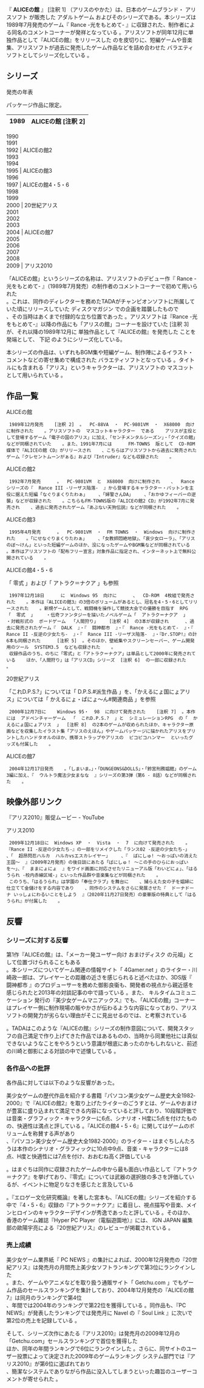 『 **ALICEの館** 』  [注釈 1]  （アリスのやかた）は、日本のゲームブランド・  アリスソフト  が販売した  アダルトゲーム
およびそのシリーズである。本シリーズは1989年7月発売のゲーム『  Rance -光をもとめて-
』に収録された、制作者による同名のコメントコーナーが発祥となっている    。アリスソフトが同年12月に単独作品として『ALICEの館』をリリースした
  のを皮切りに、短編ゲームや音楽集、アリスソフトが過去に発売したゲーム作品などを詰め合わせた    バラエティソフトとしてシリーズ化している
  。

##  シリーズ  

発売の年表

パッケージ作品に限定。

1989  |  ALICEの館    [注釈 2]   
---|---  
1990  
1991  
1992  |  ALICEの館2       
1993  
1994  
1995  |  ALICEの館3       
1996  
1997  |  ALICEの館4・5・6     
1998  
1999  
2000  |  20世紀アリス     
2001  
2002  
2003  
2004  |  ALICEの館7     
2005  
2006  
2007  
2008  
2009  |  アリス2010     
  
「ALICEの館」というシリーズの名称は、アリスソフトのデビュー作『  Rance -光をもとめて-
』（1989年7月発売）の制作者のコメントコーナーで初めて用いられた  
。これは、同作のディレクターを務めたTADAがチャンピオンソフトに所属していた頃にリリースしていた  ディスクマガジン  での企画を踏襲したもので  
、その当時はあくまで付録的な立ち位置であった    。アリスソフトは『Rance -光をもとめて-』以降の作品にも「アリスの館」コーナーを設けていた
  [注釈 3]  が、それ以降の1989年12月に    単独作品として『ALICEの館』を発売した    ことを発端として、  下記
のようにシリーズ化している。

本シリーズの作品は、いずれもBGM集や短編ゲーム、制作陣によるイラスト・コメントなどの寄せ集めで構成された    バラエティソフトとなっている
    。タイトルにも含まれる「アリス」というキャラクターは、アリスソフトの  マスコット  として用いられている    。

##  作品一覧  

ALICEの館

     1989年12月発売    [注釈 2]  。  PC-88VA  ・  PC-9801VM  ・  X68000  向けに制作された    。アリスソフトの  マスコットキャラクター  である    アリスが主役として登場するゲーム「電子の国のアリス」に加え、「センチメンタルシーズン」・「クイズの館」などが同梱されていた    。また、1991年7月には      FM-TOWNS  版として  CD-ROM  媒体で『ALICEの館 CD』がリリースされ    、こちらはアリスソフトから過去に発売されたゲーム『クレセントムーンがぁる』および『Intruder』なども収録された    。 
ALICEの館2

     1992年7月発売      。  PC-9801VM  と  X68000  向けに制作され    、  Rance  シリーズの『  Rance III -リーザス陥落-  』から登場するキャラクター・パットンを主役に据えた短編「なぐりまくりたわぁ」    、「婦警さんDA」    、「おかゆフィーバーの逆襲」などが収録された    。こちらもFM-TOWNS版の『ALICEの館2 CD』が1992年7月に発売され    、過去に発売されたゲーム『あぶない天狗伝説』などが同梱された    。 
ALICEの館3

     1995年4月発売      。  PC-9801VM  ・  FM TOWNS  ・  Windows  向けに制作された    。「にせなぐりまくりたわぁ」    、「女教師悶絶地獄」、「哀少女ローラ」、「アリスのぼ〜けん」といった短編ゲームのほか、没になったゲームやBGM集などが同梱されている    。本作はアリスソフトの「配布フリー宣言」対象作品に指定され、インターネット上で無料公開されている    。 
ALICEの館4・5・6

「  零式  」および「  アトラク＝ナクア  」も参照

     1997年12月18日      に  Windows 95  向けに      、  CD-ROM  4枚組で発売された    。本作は『ALICEの館3』の3倍のボリュームがあるとし、冠名を4・5・6としてリリースされた    。新規ゲームとして、戦闘機を操作して競技大会での優勝を目指す  RPG  「  零式  」    ・伝奇ファンタジーを描いたノベルゲーム「  アトラク＝ナクア  」    ・対戦形式の  ボードゲーム  「人間狩り」    [注釈 4]  の3本が収録され      、過去に発売されたゲーム『  DALK  』・『  闘神都市  』・『  Rance -光をもとめて-  』・『  Rance II -反逆の少女たち-  』・『  Rance III -リーザス陥落-  』・『Dr.STOP!』の計6本も同梱された      [注釈 5]  。そのほか、壁紙集やスクリーンセーバー、ゲーム開発用のツール  SYSTEM3.5  なども収録された    。 
     収録作品のうち、のちに「零式」と「アトラク＝ナクア」は単品として2000年に発売されている    ほか、「人間狩り」は「アリスCD」シリーズ  [注釈 6]  の一部に収録された    。 
20世紀アリス

「これD.P.S.?」については「  D.P.S.#派生作品  」を、「かえるにょ国にょアリス」については「  かえるにょ・ぱにょ〜ん#関連商品  」を参照

     2000年12月7日に    Windows 95・  98  に向けて発売された    [注釈 7]  。本作には  アドベンチャーゲーム  「  これD.P.S.?  」と  シミュレーションRPG  の「  かえるにょ国にょアリス  」  [注釈 8]  の2本のゲームが収められたほか、キャラクター原画などを収集したイラスト集「アリスのえほん」やゲームパッケージに描かれたアリスをプリントしたハンドタオルのほか、携帯ストラップやアリスの  ピコピコハンマー  といったグッズも付属した    。 
ALICEの館7

     2004年12月17日発売    。「しまいま。」・「DUNGEONS&DOLLS」・「鈴宮刑務娼館」のゲーム3編に加え、『  ウルトラ魔法少女まなな  』シリーズの第3弾（第6 - 8話）などが同梱された    。 
映像外部リンク  
---  
『アリス2010』販促ムービー  \-  YouTube  
  
アリス2010

     2009年12月18日に  Windows XP  ・  Vista  ・  7  に向けて発売された    。『Rance II -反逆の少女たち-』の一部をリメイクした「ランス02 -反逆の少女たち-」    、「  超昂閃忍ハルカ  ハルカvsエスカレイヤー」    、『  ばにしゅ! 〜おっぱいの消えた王国〜  』（2009年2月発売）の後日談にあたる「ばにしゅ！ 〜この手のひらにおっぱいを〜」、『  ままにょにょ  』をワイド画面に対応させたリニューアル版「わいどにょ」、「はるうられ -校内赤線区域-」といった作品群や音楽集などが同梱された    。 
     このうち、「はるうられ」は学園の「奉仕クラブ」を舞台に    、捕らえた女の子を娼婦に仕立てて金儲けをする内容であり    、同作のシステムをさらに発展させた『  ドーナドーナ いっしょにわるいことをしよう  』（2020年11月27日発売）の豪華版の特典として『はるうられ』が付属した    。 

##  反響  

###  シリーズに対する反響  

第1作『ALICEの館』は、「メーカー発ユーザー向け  おまけディスク  の元祖」として位置づけられることもある  
。本シリーズについてゲーム関連の情報サイト「  4Gamer.net
」のライター・川崎政一郎は、プレイヤーとの距離の近さを感じられると述べたほか、3DS版『  闘神都市
』のプロデューサーを務めた御影良衞も、開発者の視点から親近感を感じられたと2013年の対談記事の中で語っている    。また、
キルタイムコミュニケーション
発行の『美少女ゲームマニアックス』でも、「ALICEの館」コーナーはプレイヤー側に制作現場の賑やかさが伝わるような内容になっており、アリスソフトの開発力が劣らない理由がそこに見出せるのでは、と考察されている

。TADAはこのような『ALICEの館』シリーズの制作意図について、開発スタッフの自己満足で作り上げてきた作品ではあるものの、当時から同業他社には真似できないようなことをやろうという意識が根底にあったのかもしれないと、前述の川崎と御影による対談の中で述懐している
  。

###  各作品への批評  

各作品に対しては以下のような反響があった。

美少女ゲームの歴代作品を紹介する書籍『パソコン美少女ゲーム歴史大全1982‐2000』で『ALICEの館2』を取り上げたライターのごうすとは、ゲームやおまけが豊富に盛り込まれて満足できる内容になっていると評しており、10段階評価では音楽・グラフィック・キャラクターに6点、シナリオ・H度に5点を付けたものの、快適性は満点と評している
  。『ALICEの館4・5・6』に関してはゲームのボリュームを称賛する声があり    
、『パソコン美少女ゲーム歴史大全1982‐2000』のライター・はまぐちしんたろうは本作のシナリオ・グラフィックに10点中9点、音楽・キャラクターには8点、H度と快適性には7点を付け、おおむね高く評価している

。はまぐちは同作に収録されたゲームの中から最も面白い作品として『アトラク＝ナクア』を挙げており、『零式』については武器の選択肢の多さを評価しているが、イベントに物足りなさを感じたと言及している

。『エロゲー文化研究概論』を著した宮本も、『ALICEの館』シリーズを紹介する中で『4・5・6』収録の『アトラク＝ナクア』に着目し、視点描写や音楽、メインヒロインのキャラクターデザインが秀逸であったと評している
  。そのほか、香港のゲーム雑誌『Hyper PC Player（電脳遊園地）』には、  IGN JAPAN
編集部の歐陽宇亮による『20世紀アリス』のレビューが掲載されている    。

###  売上成績  

美少女ゲーム業界紙『  PC NEWS
』の集計によれば、2000年12月発売の『20世紀アリス』は発売月の月間売上美少女ソフトランキングで第3位にランクインした  
。また、ゲームやアニメなどを取り扱う通販サイト「  Getchu.com
」でもゲーム作品のセールスランキングを集計しており、2004年12月発売の『ALICEの館7』は同月のランキングで第4位  
、年間では2004年のランキングで第22位を獲得している    。同作品も、『PC NEWS』が発表したランキングでは発売月に  Navel  の『
Soul Link  』に次いで第2位の売上を記録している    。

そして、シリーズ次作にあたる『アリス2010』は発売月の2009年12月の「Getchu.com」セールスランキングで首位を獲得した  
ほか、同年の年間ランキングで6位にランクインした    。さらに、同サイトのユーザー投票によって決定された2009年のゲームランキング
システム部門では『アリス2010』が第6位に選ばれており  
、簡潔なシステムでありながら作品に没入してしまうといった趣旨のユーザーコメントが寄せられた    。


